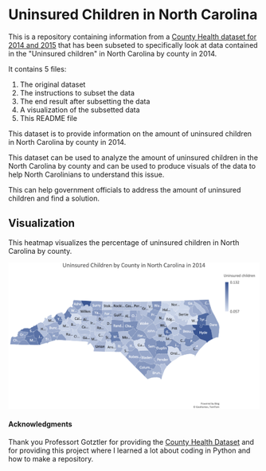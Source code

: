 # Uninsured Children in North Carolina 

This is a repository containing information from a [County Health dataset for 2014 and 2015](https://github.com/harpercs/english105_unit3/blob/main/CountyHealthData_2014-2015.csv) that has been subseted to specifically look at data contained in the "Uninsured children" in North Carolina by county in 2014.

It contains 5 files:
1. The original dataset
2. The instructions to subset the data
3. The end result after subsetting the data
4. A visualization of the subsetted data 
5. This README file

This dataset is to provide information on the amount of uninsured children in North Carolina by county in 2014.

This dataset can be used to analyze the amount of uninsured children in the North Carolina by county and can be used to produce visuals of the data to help North Carolinians to understand this issue. 

This can help government officials to address the amount of uninsured children and find a solution. 


## Visualization 

This heatmap visualizes the percentage of uninsured children in North Carolina by county.

![ncmap](Uninsured_Children_Visualization.png)

#### Acknowledgments 
Thank you Professort Gotztler for providing the [County Health Dataset](https://github.com/harpercs/english105_unit3/blob/main/CountyHealthData_2014-2015.csv) and for providing this project where I learned a lot about coding in Python and how to make a repository. 
